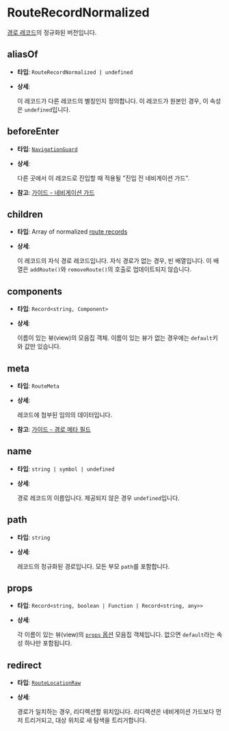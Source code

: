 # RouteRecordNormalized

[경로 레코드](/api/typescript/route-record-raw.html)의 정규화된 버전입니다.

## aliasOf

- **타입**: `RouteRecordNormalized | undefined`
- **상세**:

  이 레코드가 다른 레코드의 별칭인지 정의합니다.
  이 레코드가 원본인 경우, 이 속성은 `undefined`입니다.

## beforeEnter

- **타입**: [`NavigationGuard`](/api/typescript/navigation-guard.html)
- **상세**:

  다른 곳에서 이 레코드로 진입할 때 적용될 "진입 전 네비게이션 가드".

- **참고**: [가이드 - 네비게이션 가드](/guide/advanced/navigation-guards.md)

## children

- **타입**: Array of normalized [route records](/api/typescript/route-record-normalized.html)
- **상세**:

  이 레코드의 자식 경로 레코드입니다.
  자식 경로가 없는 경우, 빈 배열입니다.
  이 배열은 `addRoute()`와 `removeRoute()`의 호출로 업데이트되지 않습니다.

## components

- **타입**: `Record<string, Component>`
- **상세**:

  이름이 있는 뷰(view)의 모음집 객체.
  이름이 있는 뷰가 없는 경우에는 `default`키와 값만 있습니다.


## meta

- **타입**: `RouteMeta`
- **상세**:

  레코드에 첨부된 임의의 데이터입니다.

- **참고**: [가이드 - 경로 메타 필드](/guide/advanced/meta.md)

## name

- **타입**: `string | symbol | undefined`
- **상세**:

  경로 레코드의 이름입니다.
  제공되지 않은 경우 `undefined`입니다.

## path

- **타입**: `string`
- **상세**:

  레코드의 정규화된 경로입니다.
  모든 부모 `path`를 포함합니다.

## props

- **타입**: `Record<string, boolean | Function | Record<string, any>>`
- **상세**:

  각 이름이 있는 뷰(view)의 [`props` 옵션](/api/typescript/route-record-raw.html#props) 모음집 객체입니다.
  없으면 `default`라는 속성 하나만 포함됩니다.

## redirect

- **타입**: [`RouteLocationRaw`](/api/typescript/route-location-raw.html)
- **상세**:

  경로가 일치하는 경우, 리디렉션할 위치입니다.
  리디렉션은 네비게이션 가드보다 먼저 트리거되고,
  대상 위치로 새 탐색을 트리거합니다.